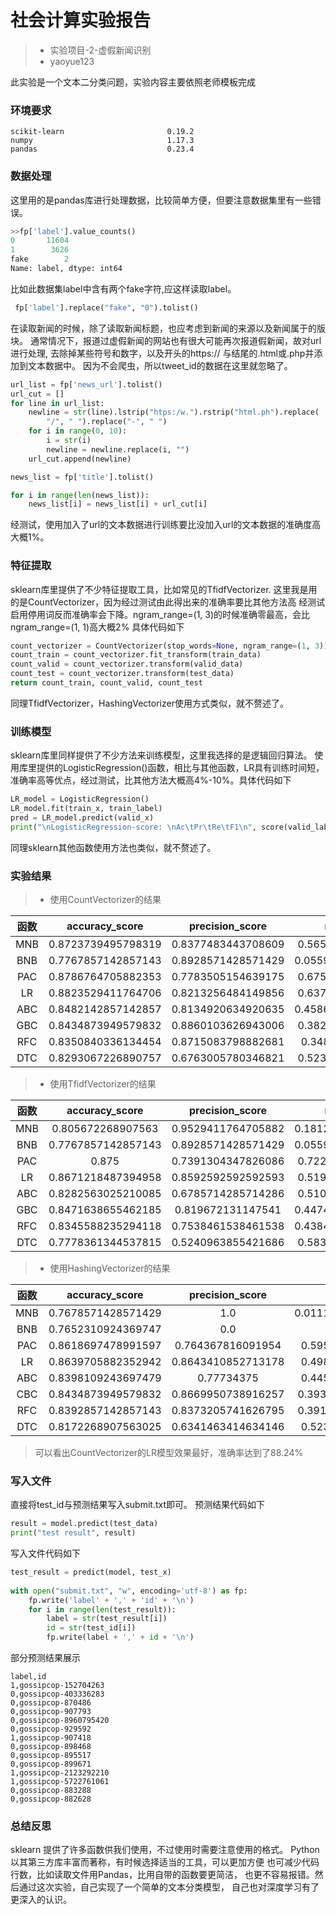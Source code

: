 # 社会计算实验报告
> * 实验项目-2-虚假新闻识别
> * yaoyue123

此实验是一个文本二分类问题，实验内容主要依照老师模板完成


### 环境要求
```
scikit-learn                       0.19.2
numpy                              1.17.3
pandas                             0.23.4
```


### 数据处理
这里用的是pandas库进行处理数据，比较简单方便，但要注意数据集里有一些错误。
```python
>>fp['label'].value_counts()
0       11604
1        3626
fake        2
Name: label, dtype: int64
```
比如此数据集label中含有两个fake字符,应这样读取label。
```python
 fp['label'].replace("fake", "0").tolist()
```
在读取新闻的时候，除了读取新闻标题，也应考虑到新闻的来源以及新闻属于的版块。
通常情况下，报道过虚假新闻的网站也有很大可能再次报道假新闻，故对url进行处理,
去除掉某些符号和数字，以及开头的https:// 与结尾的.html或.php并添加到文本数据中。
因为不会爬虫，所以tweet_id的数据在这里就忽略了。
```python
url_list = fp['news_url'].tolist()
url_cut = []
for line in url_list:
    newline = str(line).lstrip("htps:/w.").rstrip("html.ph").replace(
        "/", " ").replace("-", " ")
    for i in range(0, 10):
        i = str(i)
        newline = newline.replace(i, "")
    url_cut.append(newline)

news_list = fp['title'].tolist()

for i in range(len(news_list)):
    news_list[i] = news_list[i] + url_cut[i]
```
经测试，使用加入了url的文本数据进行训练要比没加入url的文本数据的准确度高大概1%。


### 特征提取
sklearn库里提供了不少特征提取工具，比如常见的TfidfVectorizer.
这里我是用的是CountVectorizer，因为经过测试由此得出来的准确率要比其他方法高
经测试启用停用词反而准确率会下降。ngram_range=(1, 3)的时候准确零最高，会比
ngram_range=(1, 1)高大概2%
具体代码如下
```python
count_vectorizer = CountVectorizer(stop_words=None, ngram_range=(1, 3))
count_train = count_vectorizer.fit_transform(train_data)
count_valid = count_vectorizer.transform(valid_data)
count_test = count_vectorizer.transform(test_data)
return count_train, count_valid, count_test
```
同理TfidfVectorizer，HashingVectorizer使用方式类似，就不赘述了。


### 训练模型
sklearn库里同样提供了不少方法来训练模型，这里我选择的是逻辑回归算法。
使用库里提供的LogisticRegression()函数，相比与其他函数，LR具有训练时间短，
准确率高等优点，经过测试，比其他方法大概高4%-10%。具体代码如下
```python
LR_model = LogisticRegression()
LR_model.fit(train_x, train_label)
pred = LR_model.predict(valid_x)
print("\nLogisticRegression-score: \nAc\tPr\tRe\tF1\n", score(valid_label, pred)
```
同理sklearn其他函数使用方法也类似，就不赘述了。


### 实验结果
> * 使用CountVectorizer的结果

函数 | accuracy_score | precision_score | recall_score | f1_score
:-: | :-: | :-: | :-: | :-:
MNB|0.8723739495798319| 0.8377483443708609| 0.5659955257270693| 0.6755674232309746
BNB|0.7767857142857143| 0.8928571428571429| 0.05592841163310962| 0.10526315789473684
PAC|0.8786764705882353| 0.7783505154639175| 0.6756152125279642| 0.7233532934131737
LR|0.8823529411764706| 0.8213256484149856| 0.6375838926174496| 0.7178841309823677
ABC|0.8482142857142857| 0.8134920634920635| 0.45861297539149887| 0.5865522174535049
GBC|0.8434873949579832|0.8860103626943006|0.3825503355704698|0.534375
RFC|0.8350840336134454|0.8715083798882681|0.348993288590604|0.49840255591054317
DTC|0.8293067226890757|0.6763005780346821|0.5234899328859061|0.5901639344262295

> * 使用TfidfVectorizer的结果

函数 | accuracy_score | precision_score | recall_score | f1_score
:-: | :-: | :-: | :-: | :-:
MNB|0.805672268907563|0.9529411764705882|0.18120805369127516|0.3045112781954887
BNB|0.7767857142857143|0.8928571428571429|0.05592841163310962|0.10526315789473684
PAC|0.875|0.7391304347826086|0.7225950782997763|0.7307692307692307
LR|0.8671218487394958|0.8592592592592593|0.5190156599552572|0.6471408647140865
ABC|0.8282563025210085|0.6785714285714286|0.5100671140939598|0.5823754789272032
GBC|0.8471638655462185|0.819672131147541|0.44742729306487694|0.5788712011577424
RFC|0.8345588235294118|0.7538461538461538|0.43847874720357943|0.5544554455445545
DTC|0.7778361344537815|0.5240963855421686|0.5838926174496645|0.5523809523809523

> * 使用HashingVectorizer的结果

函数 | accuracy_score | precision_score | recall_score | f1_score
:-: | :-: | :-: | :-: | :-:
MNB|0.7678571428571429|1.0|0.011185682326621925|0.022123893805309738
BNB|0.7652310924369747|0.0|0.0|0.0
PAC|0.8618697478991597|0.764367816091954|0.5950782997762863|0.6691823899371069
LR|0.8639705882352942|0.8643410852713178|0.4988814317673378|0.6326241134751773
ABC|0.8398109243697479|0.77734375|0.4451901565995526|0.566145092460882
CBC|0.8434873949579832|0.8669950738916257|0.39373601789709173|0.5415384615384615
RFC|0.8392857142857143|0.8373205741626795|0.39149888143176736|0.5335365853658537
DTC|0.8172268907563025|0.6341463414634146|0.5234899328859061|0.5735294117647058

> 可以看出CountVectorizer的LR模型效果最好，准确率达到了88.24%


### 写入文件
直接将test_id与预测结果写入submit.txt即可。
预测结果代码如下
```python
result = model.predict(test_data)
print("test result", result)
```

写入文件代码如下
```python
test_result = predict(model, test_x)
    
with open("submit.txt", "w", encoding='utf-8') as fp:
    fp.write('label' + ',' + 'id' + '\n')
    for i in range(len(test_result)):
        label = str(test_result[i])
        id = str(test_id[i])
        fp.write(label + ',' + id + '\n')
```

部分预测结果展示
```
label,id
1,gossipcop-152704263
0,gossipcop-403336283
0,gossipcop-870486
0,gossipcop-907793
0,gossipcop-8960795420
0,gossipcop-929592
1,gossipcop-907418
0,gossipcop-898468
0,gossipcop-895517
0,gossipcop-899671
1,gossipcop-2123292210
1,gossipcop-5722761061
0,gossipcop-883288
0,gossipcop-882628
```

### 总结反思
sklearn 提供了许多函数供我们使用，不过使用时需要注意使用的格式。
Python以其第三方库丰富而著称，有时候选择适当的工具，可以更加方便
也可减少代码行数，比如读取文件用Pandas，比用自带的函数要更简洁，
也更不容易报错。然后通过这次实验，自己实现了一个简单的文本分类模型，
自己也对深度学习有了更深入的认识。

